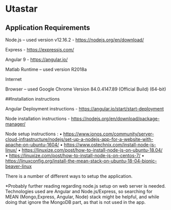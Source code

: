 # Utastar



## Application Requirements

Node.js – used version v12.16.2 - https://nodejs.org/en/download/

Express - https://expressjs.com/

Angular 9 - https://angular.io/

Matlab Runtime – used version R2018a

Internet

Browser – used Google Chrome Version 84.0.4147.89 (Official Build) (64-bit)

##Installation instructions

Angular Deployment instructions - https://angular.io/start/start-deployment

Node installation instructions - https://nodejs.org/en/download/package-manager/

Node setup instructions :
•	https://www.ionos.com/community/server-cloud-infrastructure/nodejs/set-up-a-nodejs-app-for-a-website-with-apache-on-ubuntu-1604/
•	https://www.ostechnix.com/install-node-js-linux/
•	https://linuxize.com/post/how-to-install-node-js-on-ubuntu-18.04/
•	https://linuxize.com/post/how-to-install-node-js-on-centos-7/
•	https://linuxconfig.org/install-the-mean-stack-on-ubuntu-18-04-bionic-beaver-linux

There is a number of different ways to setup the application. 

*Probably further reading regarding node.js setup on web server is needed. Technologies used are Angular and Node.js/Express, so searching for MEAN (Mongo,Express, Angular, Node) stack might be helpful, and while doing that ignore the MongoDB part, as that is not used in the app.
